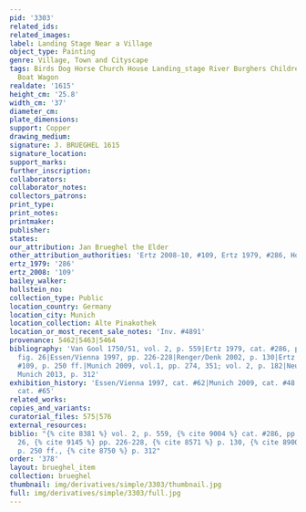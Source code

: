 ```yaml
---
pid: '3303'
related_ids: 
related_images: 
label: Landing Stage Near a Village
object_type: Painting
genre: Village, Town and Cityscape
tags: Birds Dog Horse Church House Landing_stage River Burghers Children Fishermen
  Boat Wagon
realdate: '1615'
height_cm: '25.8'
width_cm: '37'
diameter_cm: 
plate_dimensions: 
support: Copper
drawing_medium: 
signature: J. BRUEGHEL 1615
signature_location: 
support_marks: 
further_inscription: 
collaborators: 
collaborator_notes: 
collectors_patrons: 
print_type: 
print_notes: 
printmaker: 
publisher: 
states: 
our_attribution: Jan Brueghel the Elder
other_attribution_authorities: 'Ertz 2008-10, #109, Ertz 1979, #286, Honig database'
ertz_1979: '286'
ertz_2008: '109'
bailey_walker: 
hollstein_no: 
collection_type: Public
location_country: Germany
location_city: Munich
location_collection: Alte Pinakothek
location_or_most_recent_sale_notes: 'Inv. #4891'
provenance: 5462|5463|5464
bibliography: 'Van Gool 1750/51, vol. 2, p. 559|Ertz 1979, cat. #286, pp. 56, 605;
  fig. 26|Essen/Vienna 1997, pp. 226-228|Renger/Denk 2002, p. 130|Ertz 2008-10, cat.
  #109, p. 250 ff.|Munich 2009, vol.1, pp. 274, 351; vol. 2, p. 182|Neumeister in
  Munich 2013, p. 312'
exhibition_history: 'Essen/Vienna 1997, cat. #62|Munich 2009, cat. #48|Munich 2013,
  cat. #65'
related_works: 
copies_and_variants: 
curatorial_files: 575|576
external_resources: 
biblio: "{% cite 8381 %} vol. 2, p. 559, {% cite 9004 %} cat. #286, pp. 56, 605; fig.
  26, {% cite 9145 %} pp. 226-228, {% cite 8571 %} p. 130, {% cite 8900 %} cat. #109,
  p. 250 ff., {% cite 8750 %} p. 312"
order: '378'
layout: brueghel_item
collection: brueghel
thumbnail: img/derivatives/simple/3303/thumbnail.jpg
full: img/derivatives/simple/3303/full.jpg
---
```

